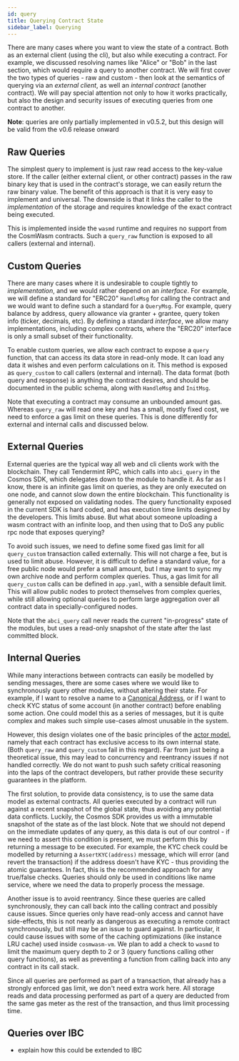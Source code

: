 ```yaml
---
id: query
title: Querying Contract State
sidebar_label: Querying
---
```


There are many cases where you want to view the state of a contract. Both as an external client (using the cli), but also while executing a contract. For example, we discussed resolving names like "Alice" or "Bob" in the last section, which would require a query to another contract. We will first cover the two types of queries - raw and custom - then look at the semantics of querying via an *external client*, as well an *internal contract* (another contract). We will pay special attention not only to how it works practically, but also the design and security issues of executing queries from one contract to another.

**Note**: queries are only partially implemented in v0.5.2, but this design will be valid from the v0.6 release onward

## Raw Queries

The simplest query to implement is just raw read access to the key-value store.  If the caller (either external client, or other contract) passes in the raw binary key that is used in the contract's storage, we can easily return the raw binary value. The benefit of this approach is that it is very easy to implement and universal. The downside is that it links the caller to the *implementation* of the storage and requires knowledge of the exact contract being executed.

This is implemented inside the `wasmd` runtime and requires no support from the CosmWasm contracts. Such a `query_raw` function is exposed to all callers (external and internal).

## Custom Queries

There are many cases where it is undesirable to couple tightly to *implementation*, and we would rather depend on an *interface*. For example, we will define a standard for "ERC20" `HandleMsg` for calling the contract and we would want to define such a standard for a `QueryMsg`. For example, query balance by address, query allowance via granter + grantee, query token info (ticker, decimals, etc). By defining a standard *interface*, we allow many implementations, including complex contracts, where the "ERC20" interface is only a small subset of their functionality.

To enable custom queries, we allow each contract to expose a `query` function, that can access its data store in read-only mode. It can load any data it wishes and even perform calculations on it. This method is exposed as `query_custom` to call callers (external and internal). The data format (both query and response) is anything the contract desires, and should be documented in the public schema, along with `HandleMsg` and `InitMsg`.

Note that executing a contract may consume an unbounded amount gas. Whereas `query_raw` will read one key and has a small, mostly fixed cost, we need to enforce a gas limit on these queries. This is done differently for external and internal calls and discussed below.

## External Queries

External queries are the typical way all web and cli clients work with the blockchain. They call Tendermint RPC, which calls into `abci_query` in the Cosmos SDK, which delegates down to the module to handle it. As far as I know, there is an infinite gas limit on queries, as they are only executed on one node, and cannot slow down the entire blockchain. This functionality is generally not exposed on validating nodes. The query functionality exposed in the current SDK is hard coded, and has execution time limits designed by the developers. This limits abuse. But what about someone uploading a wasm contract with an infinite loop, and then using that to DoS any public rpc node that exposes querying?

To avoid such issues, we need to define some fixed gas limit for all `query_custom` transaction called externally. This will not charge a fee, but is used to limit abuse. However, it is difficult to define a standard value, for a free public node would prefer a small amount, but I may want to sync my own archive node and perform complex queries. Thus, a gas limit for all `query_custom` calls can be defined in `app.yaml`, with a sensible default limit. This will allow public nodes to protect themselves from complex queries, while still allowing optional queries to perform large aggregation over all contract data in specially-configured nodes.

Note that the `abci_query` call never reads the current "in-progress" state of the modules, but uses a read-only snapshot of the state after the last committed block.

## Internal Queries

While many interactions between contracts can easily be modelled by sending messages, there are some cases where we would like to synchronously query other modules, without altering their state. For example, if I want to resolve a name to a [Canonical Address](./addresses#canonical-address), or if I want to check KYC status of some account (in another contract) before enabling some action. One could model this as a series of messages, but it is quite complex and makes such simple use-cases almost unusable in the system.

However, this design violates one of the basic principles of the [actor model](./actor), namely that each contract has exclusive access to its own internal state. (Both `query_raw` and `query_custom` fail in this regard). Far from just being a theoretical issue, this may lead to concurrency and reentrancy issues if not handled correctly. We do not want to push such safety critical reasoning into the laps of the contract developers, but rather provide these security guarantees in the platform.

The first solution, to provide data consistency, is to use the same data model as external contracts. All queries executed by a contract will run against a recent snapshot of the global state, thus avoiding any potential data conflicts. Luckily, the Cosmos SDK provides us with a immutable snapshot of the state as of the last block. Note that we should not depend on the immediate updates of any query, as this data is out of our control - if we need to assert this condition is present, we must perform this by returning a message to be executed. For example, the KYC check could be modelled by returning a `AssertKYC(address)` message, which will error (and revert the transaction) if the address doesn't have KYC - thus providing the atomic guarantees. In fact, this is the recommended approach for any true/false checks. Queries should only be used in conditions like name service, where we need the data to properly process the message.

Another issue is to avoid reentrancy. Since these queries are called synchronously, they can call back into the calling contract and possibly cause issues. Since queries only have read-only access and cannot have side-effects, this is not nearly as dangerous as executing a remote contract synchronously, but still may be an issue to guard against. In particular, it could cause issues with some of the caching optimizations (like instance LRU cache) used inside `cosmwasm-vm`.  We plan to add a check to `wasmd` to limit the maximum query depth to 2 or 3 (query functions calling other query functions), as well as preventing a function from calling back into any contract in its call stack.

Since all queries are performed as part of a transaction, that already has a strongly enforced gas limit, we don't need extra work here. All storage reads and data processing performed as part of a query are deducted from the same gas meter as the rest of the transaction, and thus limit processing time.

## Queries over IBC

- explain how this could be extended to IBC
